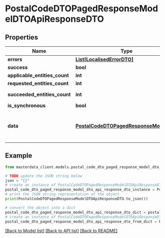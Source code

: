 # PostalCodeDTOPagedResponseModelDTOApiResponseDTO


## Properties

Name | Type | Description | Notes
------------ | ------------- | ------------- | -------------
**errors** | [**List[LocalisedErrorDTO]**](LocalisedErrorDTO.md) |  | [optional] 
**success** | **bool** |  | [optional] 
**applicable_entities_count** | **int** |  | [optional] 
**requested_entities_count** | **int** |  | [optional] 
**succeeded_entities_count** | **int** |  | [optional] [readonly] 
**is_synchronous** | **bool** |  | [optional] 
**data** | [**PostalCodeDTOPagedResponseModelDTO**](PostalCodeDTOPagedResponseModelDTO.md) | The updated entity in case of modifications or creation | [optional] 

## Example

```python
from masterdata_client.models.postal_code_dto_paged_response_model_dto_api_response_dto import PostalCodeDTOPagedResponseModelDTOApiResponseDTO

# TODO update the JSON string below
json = "{}"
# create an instance of PostalCodeDTOPagedResponseModelDTOApiResponseDTO from a JSON string
postal_code_dto_paged_response_model_dto_api_response_dto_instance = PostalCodeDTOPagedResponseModelDTOApiResponseDTO.from_json(json)
# print the JSON string representation of the object
print(PostalCodeDTOPagedResponseModelDTOApiResponseDTO.to_json())

# convert the object into a dict
postal_code_dto_paged_response_model_dto_api_response_dto_dict = postal_code_dto_paged_response_model_dto_api_response_dto_instance.to_dict()
# create an instance of PostalCodeDTOPagedResponseModelDTOApiResponseDTO from a dict
postal_code_dto_paged_response_model_dto_api_response_dto_from_dict = PostalCodeDTOPagedResponseModelDTOApiResponseDTO.from_dict(postal_code_dto_paged_response_model_dto_api_response_dto_dict)
```
[[Back to Model list]](../README.md#documentation-for-models) [[Back to API list]](../README.md#documentation-for-api-endpoints) [[Back to README]](../README.md)


